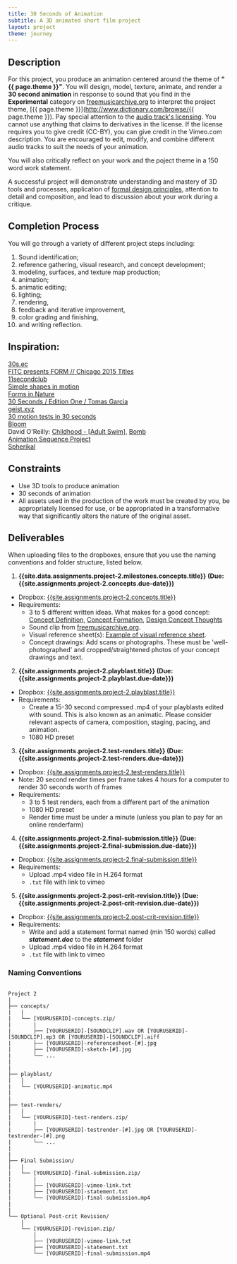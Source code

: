 ```yaml
---
title: 30 Seconds of Animation
subtitle: A 3D animated short film project
layout: project
theme: journey
---
```


## Description

For this project, you produce an animation centered around the theme of **"{{ page.theme }}"**. You will design, model, texture, animate, and render a **30 second animation** in response to sound that you find in the **Experimental** category on [freemusicarchive.org](http://freemusicarchive.org/genre/Experimental/) to interpret the project theme, [{{ page.theme }}](http://www.dictionary.com/browse/{{ page.theme }}). Pay special attention to the [audio track's licensing](http://freemusicarchive.org/curator/Video/blog/Not_All_Music_on_FMA_is_Licensed_for_Video). You cannot use anything that claims to derivatives in the license. If the license requires you to give credit (CC-BY), you can give credit in the Vimeo.com description. You are encouraged to edit, modify, and combine different audio tracks to suit the needs of your animation.

You will also critically reflect on your work and the poject theme in a 150 word work statement.

A successful project will demonstrate understanding and mastery of 3D tools and processes, application of [formal design principles](http://www.getty.edu/education/teachers/building_lessons/principles_design.pdf), attention to detail and composition, and lead to discussion about your work during a critique.

## Completion Process
You will go through a variety of different project steps including:

  1. Sound identification;
  2. reference gathering, visual research, and concept development;
  3. modeling, surfaces, and texture map production;
  4. animation;
  5. animatic editing;
  5. lighting;
  6. rendering,
  7. feedback and iterative improvement,
  8. color grading and finishing,
  9. and writing reflection.

## Inspiration:  
[30s.ec](http://30s.ec/)  
[FITC presents FORM // Chicago 2015 Titles](https://vimeo.com/143914234)  
[11secondclub](http://www.11secondclub.com/competitions)  
[Simple shapes in motion](https://vimeo.com/150594088)  
[Forms in Nature](https://vimeo.com/155262093)  
[30 Seconds / Edition One / Tomas Garcia](https://vimeo.com/130886893)  
[geist.xyz](https://vimeo.com/150824660)  
[30 motion tests in 30 seconds](https://vimeo.com/17411241)  
[Bloom](https://vimeo.com/141974554)  
David O'Reilly: [Childhood - [Adult Swim]](https://vimeo.com/103551096), [Bomb](https://vimeo.com/104756258)  
[Animation Sequence Project](https://vimeo.com/44673585)  
[Spherikal](https://vimeo.com/39792837)  



## Constraints

- Use 3D tools to produce animation
- 30 seconds of animation
- All assets used in the production of the work must be created by you, be appropriately licensed for use, or be appropriated in a transformative way that significantly alters the nature of the original asset.


## Deliverables

When uploading files to the dropboxes, ensure that you use the naming conventions and folder structure, listed below.

1. **{{site.data.assignments.project-2.milestones.concepts.title}} (Due: {{site.assignments.project-2.concepts.due-date}})**
  - Dropbox: [{{site.assignments.project-2.concepts.title}}]({{site.assignments.project-2.concepts.dropbox-url}})
  - Requirements: 
     - 3 to 5 different written ideas. What makes for a good concept: [Concept Definition](http://ocean.otr.usm.edu/~w135249/pdf/id240/Rengel%20Design%20Concept%20Definition.pdf), [Concept Formation](http://people.bu.edu/jgerring/documents/Conceptformation.pdf), [Design Concept Thoughts](http://vanseodesign.com/web-design/design-concept-thoughts/)
     - Sound clip from [freemusicarchive.org](http://freemusicarchive.org/genre/Experimental/).
     - Visual reference sheet(s): [Example of visual reference sheet](http://candlelightadventure.blogspot.com/2015/09/environment-concept-development.html).
     - Concept drawings: Add scans or photographs. These must be 'well-photographed' and cropped/straightened photos of your concept drawings and text.
2. **{{site.assignments.project-2.playblast.title}} (Due: {{site.assignments.project-2.playblast.due-date}})**
  - Dropbox: [{{site.assignments.project-2.playblast.title}}]({{site.assignments.project-2.playblast.dropbox-url}})
  - Requirements: 
     - Create a 15-30 second compressed .mp4 of your playblasts edited with sound. This is also known as an animatic. Please consider relevant aspects of camera, composition, staging, pacing, and animation. 
     - 1080 HD preset
3. **{{site.assignments.project-2.test-renders.title}} (Due: {{site.assignments.project-2.test-renders.due-date}})**
  - Dropbox: [{{site.assignments.project-2.test-renders.title}}]({{site.assignments.project-2.test-renders.dropbox-url}})
  - Note: 20 second render times per frame takes 4 hours for a computer to render 30 seconds worth of frames
  - Requirements: 
     - 3 to 5 test renders, each from a different part of the animation
     - 1080 HD preset
     - Render time must be under a minute (unless you plan to pay for an online renderfarm)
4. **{{site.assignments.project-2.final-submission.title}} (Due: {{site.assignments.project-2.final-submission.due-date}})**
  - Dropbox: [{{site.assignments.project-2.final-submission.title}}]({{site.assignments.project-2.final-submission.dropbox-url}})
  - Requirements: 
     - Upload .mp4 video file in H.264 format
     - `.txt` file with link to vimeo
5. **{{site.assignments.project-2.post-crit-revision.title}} (Due: {{site.assignments.project-2.post-crit-revision.due-date}})**
  - Dropbox: [{{site.assignments.project-2.post-crit-revision.title}}]({{site.assignments.project-2.post-crit-revision.dropbox-url}})
  - Requirements: 
     - Write and add a statement format named (min 150 words) called **_statement.doc_** to the **_statement_** folder
     - Upload .mp4 video file in H.264 format
     - `.txt` file with link to vimeo


### Naming Conventions

```

Project 2
|
├── concepts/
|   |
|   └── [YOURUSERID]-concepts.zip/
|       |
|       ├── [YOURUSERID]-[SOUNDCLIP].wav OR [YOURUSERID]-[SOUNDCLIP].mp3 OR [YOURUSERID]-[SOUNDCLIP].aiff
|       ├── [YOURUSERID]-referencesheet-[#].jpg
|       ├── [YOURUSERID]-sketch-[#].jpg
|       └── ...
|
|       
├── playblast/
|   |
|   └── [YOURUSERID]-animatic.mp4
|
|
├── test-renders/
|   |
|   └── [YOURUSERID]-test-renders.zip/
|       |
|       ├── [YOURUSERID]-testrender-[#].jpg OR [YOURUSERID]-testrender-[#].png
|       └── ...
|
|
├── Final Submission/
|   |
|   └── [YOURUSERID]-final-submission.zip/
|       |
|       ├── [YOURUSERID]-vimeo-link.txt
|       ├── [YOURUSERID]-statement.txt
|       └── [YOURUSERID]-final-submission.mp4
|
|
└── Optional Post-crit Revision/
    |
    └── [YOURUSERID]-revision.zip/
        |
        ├── [YOURUSERID]-vimeo-link.txt
        ├── [YOURUSERID]-statement.txt
        └── [YOURUSERID]-final-submission.mp4
```

